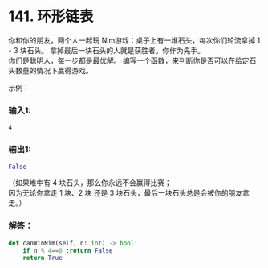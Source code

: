 # 141. 环形链表

你和你的朋友，两个人一起玩 Nim游戏：桌子上有一堆石头，每次你们轮流拿掉 1 - 3 块石头。 拿掉最后一块石头的人就是获胜者。你作为先手。  
你们是聪明人，每一步都是最优解。 编写一个函数，来判断你是否可以在给定石头数量的情况下赢得游戏。

示例：  

### 输入1:   
`4` 

### 输出1:  
```Python
False
```
（如果堆中有 4 块石头，那么你永远不会赢得比赛；  
 因为无论你拿走 1 块、2 块 还是 3 块石头，最后一块石头总是会被你的朋友拿走。）

### 解答：  

```Python
def canWinNim(self, n: int) -> bool:
    if n % 4==0 :return False
    return True
```
